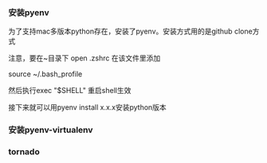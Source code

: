 ### 安装pyenv

为了支持mac多版本python存在，安装了pyenv。安装方式用的是github clone方式

注意，要在~目录下 open .zshrc 在该文件里添加

source ~/.bash_profile

然后执行exec "$SHELL" 重启shell生效

接下来就可以用pyenv install x.x.x安装python版本

### 安装pyenv-virtualenv



### tornado

